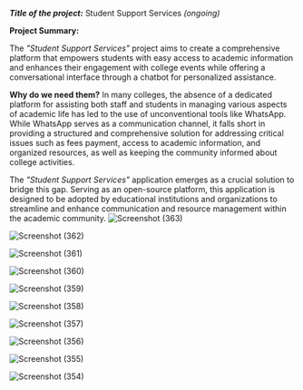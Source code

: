 ***Title of the project:*** Student Support Services *(ongoing)*

**Project Summary:**

The *"Student Support Services"* project aims to create a comprehensive platform 
that empowers students with easy access to academic information and enhances 
their engagement with college events while offering a conversational interface 
through a chatbot for personalized assistance.

**Why do we need them?** In many colleges, the absence of a dedicated platform 
for assisting both staff and students in managing various aspects of academic life 
has led to the use of unconventional tools like WhatsApp. While WhatsApp 
serves as a communication channel, it falls short in providing a structured and 
comprehensive solution for addressing critical issues such as fees payment, 
access to academic information, and organized resources, as well as keeping the 
community informed about college activities.

The *"Student Support Services"* application emerges as a crucial solution to 
bridge this gap. Serving as an open-source platform, this application is designed 
to be adopted by educational institutions and organizations to streamline and 
enhance communication and resource management within the academic 
community.
![Screenshot (363)](https://github.com/RamK021/B.Tech._Project/assets/116617204/44cfa7aa-516d-4692-9b25-e6f4e85d9236)

![Screenshot (362)](https://github.com/RamK021/B.Tech._Project/assets/116617204/5caaefd5-3065-40a8-a7f1-434984283c4f)

![Screenshot (361)](https://github.com/RamK021/B.Tech._Project/assets/116617204/2897fc4c-18a7-4676-bf07-9c56119ea0de)

![Screenshot (360)](https://github.com/RamK021/B.Tech._Project/assets/116617204/d2b6b524-f94a-4730-9a02-5a5a3c5300d0)

![Screenshot (359)](https://github.com/RamK021/B.Tech._Project/assets/116617204/56be9457-c709-4f42-9e20-16cd50709f79)

![Screenshot (358)](https://github.com/RamK021/B.Tech._Project/assets/116617204/6dce7dec-3f6d-4fe6-8998-a45f991ee92d)

![Screenshot (357)](https://github.com/RamK021/B.Tech._Project/assets/116617204/cc4fe4a6-92f2-450e-a3cd-7deb56bece97)

![Screenshot (356)](https://github.com/RamK021/B.Tech._Project/assets/116617204/1a5e174d-ffdf-4486-9f75-e76391b5bd5f)

![Screenshot (355)](https://github.com/RamK021/B.Tech._Project/assets/116617204/b57370b4-2bbb-4daa-8420-84be8a3fb4db)

![Screenshot (354)](https://github.com/RamK021/B.Tech._Project/assets/116617204/c776f497-fbbf-4a0d-b235-867d97992a9a)




